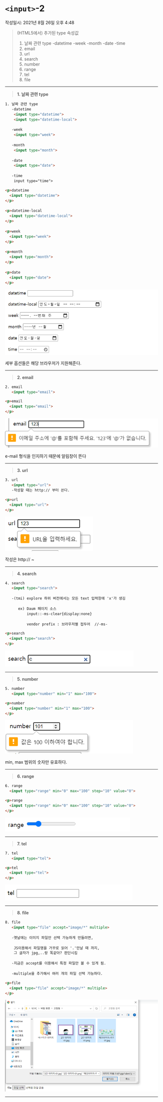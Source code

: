 # `<input>`-2
작성일시: 2021년 8월 26일 오후 4:48

> (HTML5에서) 추가된 type 속성값
>1. 날짜 관련 type
>     -datetime
>     -week
>     -month
>     -date
>     -time
> 2. email
> 3. url
> 4. search
> 5. number
> 6. range
> 7. tel
> 8. file
>

---

> **1. 날짜 관련 type**
>

```html
1. 날짜 관련 type
   -datetime
    <input type="datetime">
    <input type="datetime-local">

   -week
    <input type="week">

   -month
    <input type="month">

   -date
    <input type="date">

   -time
    input type="time">
```

```html
<p>datetime
  <input type="datetime">
</p>

<p>datetime-local
  <input type="datetime-local">
</p>

<p>week
  <input type="week">
</p>

<p>month
  <input type="month">
</p>

<p>date
  <input type="date">
</p>
```

![세부 옵션들은 해당 브라우저가 지원해준다.](../images/input2_1.png)

세부 옵션들은 해당 브라우저가 지원해준다.

---

> **2. email**
>

```html
2. email
   <input type="email">
```

```html
<p>email
  <input type="email">
</p>
```

![e-mail 형식을 인지하기 때문에 알림창이 뜬다](../images/input2_2.png)

e-mail 형식을 인지하기 때문에 알림창이 뜬다

---

> **3. url**
>

```html
3. url
   <input type="url">
   -작성할 때는 http:// 부터 쓴다.
```

```html
<p>url
  <input type="url">
</p>
```

![작성은 http:// ~](../images/input2_3.png)

작성은 http:// ~

---

> **4. search**
>

```html
4. search
   <input type="search">

   -(tmi) explore 하위 버전에서는 모든 text 입력창에 'x'가 생김

      ex) Daum 페이지 소스
          input::-ms-clear{display:none}

          vendor prefix : 브라우저별 접두어  //-ms-
```

```html
<p>search
  <input type="search">
</p>
```

![Untitled](../images/input2_4.png)

---

> **5. number**
>

```html
5. number
   <input type="number" min="1" max="100">
```

```html
<p>number
  <input type="number" min="1" max="100">
</p>
```

![min, max 범위의 숫자만 유효하다.](../images/input2_5.png)

min, max 범위의 숫자만 유효하다.

---

> **6. range**
>

```html
6. range
  <input type="range" min="0" max="100" step="10" value="0">
```

```html
<p>range
  <input type="range" min="0" max="100" step="10" value="0">
</p>
```

![Untitled](../images/input2_6.png)

---

> **7. tel**
>

```html
7. tel
   <input type="tel">
```

```html
<p>tel
  <input type="tel">
</p>
```

![Untitled](../images/input2_7.png)

---

> **8. file**
>

```html
8. file
   <input type="file" accept="image/*" multiple>

   -옛날에는 이미지 파일만 선택 가능하게 만들려면,

    JS이용해서 파일명을 거꾸로 읽어 '.'만날 때 까지,
    그 글자가 jpg,..랑 똑같아? 판단시킴

   -지금은 accept를 이용해서 특정 파일만 볼 수 있게 됨.

   -multiple을 추가해서 여러 개의 파일 선택 가능하다.
```

```html
<p>file
  <input type="file" accept="image/*" multiple>
</p>
```

![Untitled](../images/input2_8.png)

---